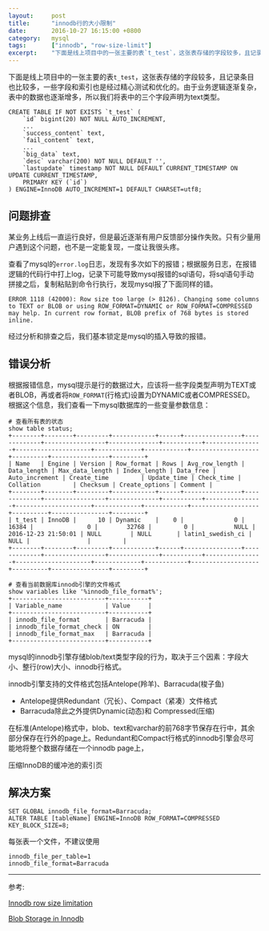 ```yaml
---
layout:     post
title:      "innodb行的大小限制"
date:       2016-10-27 16:15:00 +0800
category:   mysql
tags:       ["innodb", "row-size-limit"]
excerpt:    "下面是线上项目中的一张主要的表`t_test`，这张表存储的字段较多，且记录条目也比较多，一些字段和索引也是经过精心测试和优化的。由于业务逻辑逐渐复杂，表中的数据也逐渐增多，所以我们将表中的三个字段声明为text类型。"
---
```


下面是线上项目中的一张主要的表`t_test`，这张表存储的字段较多，且记录条目也比较多，一些字段和索引也是经过精心测试和优化的。由于业务逻辑逐渐复杂，表中的数据也逐渐增多，所以我们将表中的三个字段声明为text类型。

````
CREATE TABLE IF NOT EXISTS `t_test` (
    `id` bigint(20) NOT NULL AUTO_INCREMENT,
    ...
    `success_content` text,
    `fail_content` text,
    ...
    `big_data` text,
    `desc` varchar(200) NOT NULL DEFAULT '',
    `lastupdate` timestamp NOT NULL DEFAULT CURRENT_TIMESTAMP ON UPDATE CURRENT_TIMESTAMP,
    PRIMARY KEY (`id`)
) ENGINE=InnoDB AUTO_INCREMENT=1 DEFAULT CHARSET=utf8;
````

## 问题排查

某业务上线后一直运行良好，但是最近逐渐有用户反馈部分操作失败。只有少量用户遇到这个问题，也不是一定能复现，一度让我很头疼。

查看了mysql的`error.log`日志，发现有多次如下的报错；根据服务日志，在报错逻辑的代码行中打上log，记录下可能导致mysql报错的sql语句，将sql语句手动拼接之后，复制粘贴到命令行执行，发现mysql报了下面同样的错。

````
ERROR 1118 (42000): Row size too large (> 8126). Changing some columns to TEXT or BLOB or using ROW_FORMAT=DYNAMIC or ROW_FORMAT=COMPRESSED may help. In current row format, BLOB prefix of 768 bytes is stored inline.
````

经过分析和排查之后，我们基本锁定是mysql的插入导致的报错。

## 错误分析

根据报错信息，mysql提示是行的数据过大，应该将一些字段类型声明为TEXT或者BLOB，再或者将`ROW_FORMAT`(行格式)设置为DYNAMIC或者COMPRESSED。根据这个信息，我们查看一下mysql数据库的一些变量参数信息：

````
# 查看所有表的状态
show table status;
+--------+--------+---------+------------+------+----------------+-------------+-----------------+--------------+-----------+----------------+---------------------+-------------+------------+-------------------+----------+----------------+---------+
| Name   | Engine | Version | Row_format | Rows | Avg_row_length | Data_length | Max_data_length | Index_length | Data_free | Auto_increment | Create_time         | Update_time | Check_time | Collation         | Checksum | Create_options | Comment |
+--------+--------+---------+------------+------+----------------+-------------+-----------------+--------------+-----------+----------------+---------------------+-------------+------------+-------------------+----------+----------------+---------+
| t_test | InnoDB |      10 | Dynamic    |    0 |              0 |       16384 |               0 |        32768 |         0 |           NULL | 2016-12-23 21:50:01 | NULL        | NULL       | latin1_swedish_ci |     NULL |                |         |
+--------+--------+---------+------------+------+----------------+-------------+-----------------+--------------+-----------+----------------+---------------------+-------------+------------+-------------------+----------+----------------+---------+

# 查看当前数据库innodb引擎的文件格式
show variables like '%innodb_file_format%';
+--------------------------+-----------+
| Variable_name            | Value     |
+--------------------------+-----------+
| innodb_file_format       | Barracuda |
| innodb_file_format_check | ON        |
| innodb_file_format_max   | Barracuda |
+--------------------------+-----------+
````

mysql的innodb引擎存储blob/text类型字段的行为，取决于三个因素：字段大小、整行(row)大小、innodb行格式。

innodb引擎支持的文件格式包括Antelope(羚羊)、Barracuda(梭子鱼)

- Antelope提供Redundant（冗长）、Compact（紧凑）文件格式
- Barracuda除此之外提供Dynamic(动态)和 Compressed(压缩)

在标准(Antelope)格式中，blob、text和varchar的前768字节保存在行中，其余部分保存在行外的page上。Redundant和Compact行格式的innodb引擎会尽可能地将整个数据存储在一个innodb page上，

压缩InnoDB的缓冲池的索引页

## 解决方案

````
SET GLOBAL innodb_file_format=Barracuda;
ALTER TABLE [tableName] ENGINE=InnoDB ROW_FORMAT=COMPRESSED KEY_BLOCK_SIZE=8;
````

每张表一个文件，不建议使用

````
innodb_file_per_table=1
innodb_file_format=Barracuda
````

----
参考:

[Innodb row size limitation](https://www.percona.com/blog/2011/04/07/innodb-row-size-limitation/)

[Blob Storage in Innodb](https://www.percona.com/blog/2010/02/09/blob-storage-in-innodb/)
